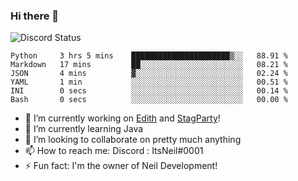 ### Hi there 👋

![Discord Status](https://discord.c99.nl/widget/theme-1/702385226407608341.png)

<!--START_SECTION:waka-->

```text
Python     3 hrs 5 mins    ██████████████████████▒░░   88.91 %
Markdown   17 mins         ██░░░░░░░░░░░░░░░░░░░░░░░   08.21 %
JSON       4 mins          ▓░░░░░░░░░░░░░░░░░░░░░░░░   02.24 %
YAML       1 min           ░░░░░░░░░░░░░░░░░░░░░░░░░   00.51 %
INI        0 secs          ░░░░░░░░░░░░░░░░░░░░░░░░░   00.14 %
Bash       0 secs          ░░░░░░░░░░░░░░░░░░░░░░░░░   00.00 %
```

<!--END_SECTION:waka-->
- 🔭 I’m currently working on [Edith](https://github.com/NeilDevelopment/Edith) and [StagParty](https://github.com/StagParty)!
- 🌱 I’m currently learning Java
- 👯 I’m looking to collaborate on pretty much anything
- 📫 How to reach me: Discord : ItsNeil#0001
- ⚡ Fun fact: I'm the owner of Neil Development!

